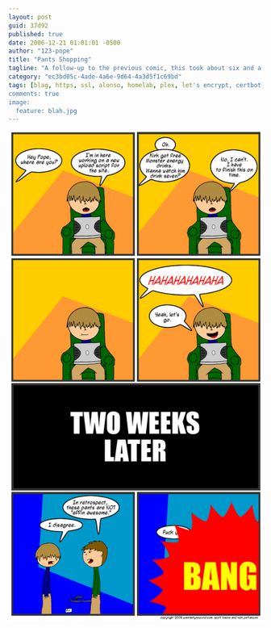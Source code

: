 ```yaml
---
layout: post
guid: 37d92
published: true
date: 2006-12-21 01:01:01 -0500
author: "123-pope"
title: "Pants Shopping"
tagline: "A follow-up to the previous comic, this took about six and a half months to produce, and we had no idea what we were doing the entire time. Is it funny? hard to say. Maybe stay up for a good solid semester or two and then come back and let us know."
category: "ec3bd05c-4ade-4a6e-9d64-4a3d5f1c69bd"
tags: [blag, https, ssl, alonso, homelab, plex, let's encrypt, certbot]
comments: true
image:
  feature: blah.jpg
---
```


![](/assets/img/lol/comic45.png "GUN PANTS! NOW WITH TWO GUNS POINTED AT YOUR DICK! GUN PANTS!")